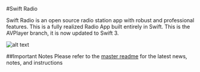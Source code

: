 #Swift Radio

Swift Radio is an open source radio station app with robust and professional features. This is a fully realized Radio App built entirely in Swift. This is the AVPlayer branch, it is now updated to Swift 3.

![alt text](http://matthewfecher.com/wp-content/uploads/2015/09/screen-1.jpg "Swift Radio")

##Important Notes
Please refer to the [master readme](https://github.com/swiftcodex/Swift-Radio-Pro/blob/master/README.md) for the latest news, notes, and instructions
